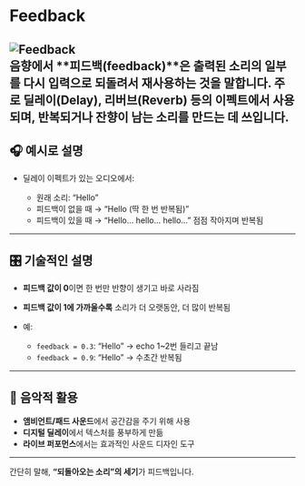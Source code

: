 # Feedback  

 ![Feedback](https://liquipedia.net/commons/images/4/42/FeedbackIcon.gif)  
음향에서 \*\*피드백(feedback)\*\*은 **출력된 소리의 일부를 다시 입력으로 되돌려서 재사용하는 것**을 말합니다. 주로 **딜레이(Delay)**, **리버브(Reverb)** 등의 이펙트에서 사용되며, **반복되거나 잔향이 남는 소리**를 만드는 데 쓰입니다. 
---

## 🎧 예시로 설명

* 딜레이 이펙트가 있는 오디오에서:

  * 원래 소리: “Hello”
  * 피드백이 없을 때 → “Hello (딱 한 번 반복됨)”
  * 피드백이 있을 때 → “Hello... hello... hello...” 점점 작아지며 반복됨

---

## 🎛 기술적인 설명

* **피드백 값이 0**이면 한 번만 반향이 생기고 바로 사라짐
* **피드백 값이 1에 가까울수록** 소리가 더 오랫동안, 더 많이 반복됨
* 예:

  * `feedback = 0.3`: “Hello” → echo 1\~2번 들리고 끝남
  * `feedback = 0.9`: “Hello” → 수초간 반복됨

---

## 🎼 음악적 활용

* **앰비언트/패드 사운드**에서 공간감을 주기 위해 사용
* **디지털 딜레이**에서 텍스처를 풍부하게 만듦
* **라이브 퍼포먼스**에서는 효과적인 사운드 디자인 도구

---

간단히 말해, **“되돌아오는 소리”의 세기**가 피드백입니다.

